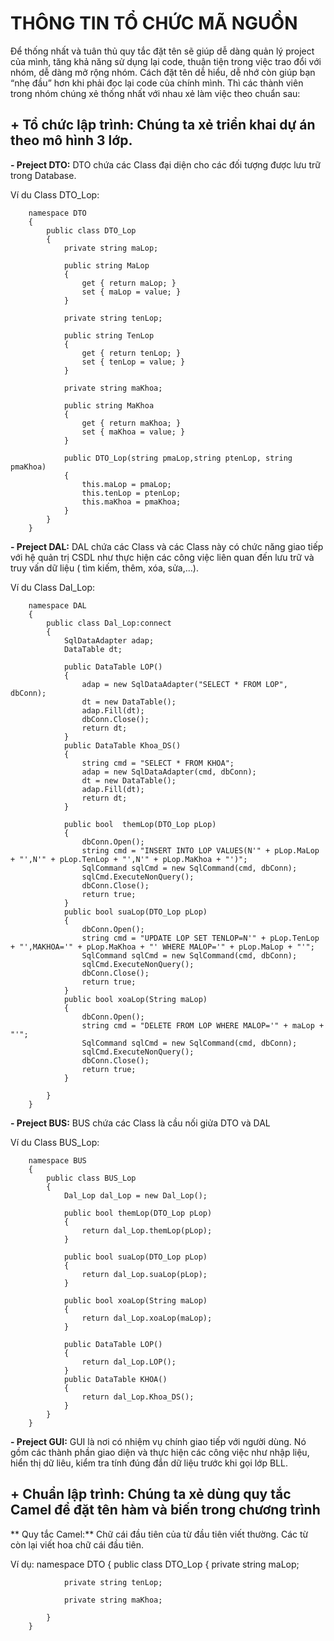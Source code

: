 # THÔNG TIN TỔ CHỨC MÃ NGUỒN

Để thống nhất và tuân thủ quy tắc đặt tên sẽ giúp dễ dàng quản lý project của mình, tăng khả năng sử dụng lại code, thuận tiện trong việc trao đổi với nhóm, dễ dàng mở rộng nhóm. 
Cách đặt tên dễ hiểu, dễ nhớ còn giúp bạn “nhẹ đầu” hơn khi phải đọc lại code của chính mình.
Thì các thành viên trong nhóm chúng xẻ thống nhất với nhau xẻ làm việc theo chuẩn sau:

## **+ Tổ chức lập trình:** Chúng ta xẻ triển khai dự án theo mô hình 3 lớp.

**- Preject DTO:** DTO chứa các Class đại diện cho các đối tượng được lưu trữ trong Database.
	
Ví du Class DTO_Lop:
	
		namespace DTO
		{
			public class DTO_Lop
			{
				private string maLop;

				public string MaLop
				{
					get { return maLop; }
					set { maLop = value; }
				}
				
				private string tenLop;

				public string TenLop
				{
					get { return tenLop; }
					set { tenLop = value; }
				}

				private string maKhoa;

				public string MaKhoa
				{
					get { return maKhoa; }
					set { maKhoa = value; }
				}

				public DTO_Lop(string pmaLop,string ptenLop, string pmaKhoa)
				{
					this.maLop = pmaLop;
					this.tenLop = ptenLop;
					this.maKhoa = pmaKhoa;
				}
			}
		}
    
**- Preject DAL:** DAL chứa các Class và các Class này có chức năng giao tiếp với hệ quản trị CSDL như thực hiện các công việc liên quan đến lưu trữ và truy vấn dữ liệu ( tìm kiếm, thêm, xóa, sửa,…).
	
Ví du Class Dal_Lop:
		
		namespace DAL
		{
			public class Dal_Lop:connect
			{
				SqlDataAdapter adap;
				DataTable dt;

				public DataTable LOP()
				{
					adap = new SqlDataAdapter("SELECT * FROM LOP", dbConn);
					dt = new DataTable();
					adap.Fill(dt);
					dbConn.Close();
					return dt;
				}
				public DataTable Khoa_DS()
				{
					string cmd = "SELECT * FROM KHOA";
					adap = new SqlDataAdapter(cmd, dbConn);
					dt = new DataTable();
					adap.Fill(dt);
					return dt;
				}
		 
				public bool  themLop(DTO_Lop pLop)
				{
					dbConn.Open();
					string cmd = "INSERT INTO LOP VALUES(N'" + pLop.MaLop + "',N'" + pLop.TenLop + "',N'" + pLop.MaKhoa + "')";
					SqlCommand sqlCmd = new SqlCommand(cmd, dbConn);
					sqlCmd.ExecuteNonQuery();
					dbConn.Close();
					return true;
				}
				public bool suaLop(DTO_Lop pLop)
				{
					dbConn.Open();
					string cmd = "UPDATE LOP SET TENLOP=N'" + pLop.TenLop + "',MAKHOA='" + pLop.MaKhoa + "' WHERE MALOP='" + pLop.MaLop + "'";
					SqlCommand sqlCmd = new SqlCommand(cmd, dbConn);
					sqlCmd.ExecuteNonQuery();
					dbConn.Close();
					return true;
				}
				public bool xoaLop(String maLop)
				{
					dbConn.Open();
					string cmd = "DELETE FROM LOP WHERE MALOP='" + maLop + "'";
					SqlCommand sqlCmd = new SqlCommand(cmd, dbConn);
					sqlCmd.ExecuteNonQuery();
					dbConn.Close();
					return true;
				}

			}
		}

**- Preject BUS:** BUS chứa các Class là cầu nối giửa DTO và DAL
	
Ví du Class BUS_Lop:
	
		namespace BUS
		{
			public class BUS_Lop
			{
				Dal_Lop dal_Lop = new Dal_Lop();

				public bool themLop(DTO_Lop pLop)
				{
					return dal_Lop.themLop(pLop);
				}

				public bool suaLop(DTO_Lop pLop)
				{
					return dal_Lop.suaLop(pLop);
				}

				public bool xoaLop(String maLop)
				{
					return dal_Lop.xoaLop(maLop);
				}

				public DataTable LOP()
				{
					return dal_Lop.LOP();
				}
				public DataTable KHOA()
				{
					return dal_Lop.Khoa_DS();
				}
			}
		}

**- Preject GUI:** GUI là nơi có nhiệm vụ chính giao tiếp với người dùng. Nó gồm các thành phần giao diện và thực hiện các công việc như nhập liệu, hiển thị dữ liêu, kiểm tra tính đúng đắn dữ liệu trước khi gọi lớp BLL.
##  + Chuẩn lập trình: Chúng ta xẻ dùng quy tắc Camel để đặt tên hàm và biến trong chương trình
** Quy tắc Camel:** Chữ cái đầu tiên của từ đầu tiên viết thường. Các từ còn lại viết hoa chữ cái đầu tiên.
	
Ví dụ:
		namespace DTO
		{
			public class DTO_Lop
			{
				private string maLop;

				private string tenLop;
		
				private string maKhoa;
		
			}
		}
